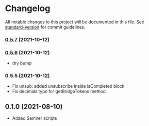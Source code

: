 # Changelog

All notable changes to this project will be documented in this file. See [standard-version](https://github.com/conventional-changelog/standard-version) for commit guidelines.

### [0.5.7](https://github.com/mangata-finance/mangata-SDK/compare/v0.5.6...v0.5.7) (2021-10-12)

### [0.5.6](https://github.com/mangata-finance/mangata-SDK/compare/v0.5.5...v0.5.6) (2021-10-12)
- dry bump

### 0.5.5 (2021-10-12)

- Fix unsub: added unsubscribe inside isCompleted block
- Fix decimals typo for getBridgeTokens method

## 0.1.0 (2021-08-10)

- Added SemVer scripts
